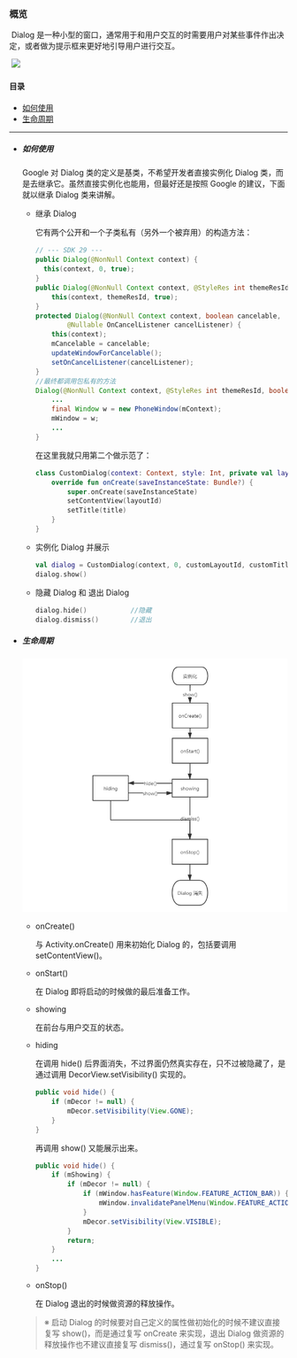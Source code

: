 ### 概览

​	Dialog 是一种小型的窗口，通常用于和用户交互的时需要用户对某些事件作出决定，或者做为提示框来更好地引导用户进行交互。

​	![](https://developer.android.google.cn/images/ui/dialogs.png?hl=zh_cn)

#### 目录

- [如何使用](#如何使用)
- [生命周期](#生命周期)

***

- ##### 如何使用

  Google 对 Dialog 类的定义是基类，不希望开发者直接实例化 Dialog 类，而是去继承它。虽然直接实例化也能用，但最好还是按照 Google 的建议，下面就以继承 Dialog 类来讲解。

  - 继承 Dialog

    它有两个公开和一个子类私有（另外一个被弃用）的构造方法：

    ```java
    // --- SDK 29 ---
    public Dialog(@NonNull Context context) {
      this(context, 0, true);
    }
    public Dialog(@NonNull Context context, @StyleRes int themeResId) {
        this(context, themeResId, true);
    }
    protected Dialog(@NonNull Context context, boolean cancelable,
            @Nullable OnCancelListener cancelListener) {
        this(context);
        mCancelable = cancelable;
        updateWindowForCancelable();
        setOnCancelListener(cancelListener);
    }
    //最终都调用包私有的方法
    Dialog(@NonNull Context context, @StyleRes int themeResId, boolean createContextThemeWrapper) {
        ...
        final Window w = new PhoneWindow(mContext);
        mWindow = w;
        ...
    }
    ```

    在这里我就只用第二个做示范了：
  
    ```kotlin
    class CustomDialog(context: Context, style: Int, private val layoutId: Int, private val title: String) : Dialog(context, style) {
    	override fun onCreate(saveInstanceState: Bundle?) {
            super.onCreate(saveInstanceState)
            setContentView(layoutId)
            setTitle(title)
        }
    }
    ```
  
  - 实例化 Dialog 并展示
  
    ```kotlin
    val dialog = CustomDialog(context, 0, customLayoutId, customTitle)
    dialog.show()
    ```
  
  - 隐藏 Dialog 和 退出 Dialog
  
    ```kotlin
    dialog.hide()			//隐藏
    dialog.dismiss()		//退出
    ```
  
- ##### 生命周期

  ![](https://github.com/MemoryLimitExceeded/Android/blob/master/知识点/readme详细内容/Android/UI/放资源的文件夹/image/QQ图片20200224191407.png)
  - onCreate()
  
    与 Activity.onCreate() 用来初始化 Dialog 的，包括要调用 setContentView()。
  
  - onStart()
  
    在 Dialog 即将启动的时候做的最后准备工作。
  
  - showing
  
    在前台与用户交互的状态。
  
  - hiding
  
    在调用 hide() 后界面消失，不过界面仍然真实存在，只不过被隐藏了，是通过调用 DecorView.setVisibility() 实现的。
  
    ```java
    public void hide() {
        if (mDecor != null) {
            mDecor.setVisibility(View.GONE);
        }
    }
    ```
  
    再调用 show() 又能展示出来。
  
    ```java
    public void hide() {
    	if (mShowing) {
    	    if (mDecor != null) {
        		if (mWindow.hasFeature(Window.FEATURE_ACTION_BAR)) {
            		mWindow.invalidatePanelMenu(Window.FEATURE_ACTION_BAR);
      	    	}
    			mDecor.setVisibility(View.VISIBLE);
       		}
        	return;
    	}
    	...
    }
    ```
  
  - onStop()
  
    在 Dialog 退出的时候做资源的释放操作。
  
  > ※ 启动 Dialog 的时候要对自己定义的属性做初始化的时候不建议直接复写 show()，而是通过复写 onCreate 来实现，退出 Dialog 做资源的释放操作也不建议直接复写 dismiss()，通过复写 onStop() 来实现。